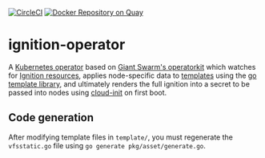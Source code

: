 [![CircleCI](https://circleci.com/gh/giantswarm/ignition-operator.svg?&style=shield)](https://circleci.com/gh/giantswarm/ignition-operator)
[![Docker Repository on Quay](https://quay.io/repository/giantswarm/ignition-operator/status "Docker Repository on Quay")](https://quay.io/repository/giantswarm/ignition-operator)

# ignition-operator

A [Kubernetes operator](https://kubernetes.io/docs/concepts/extend-kubernetes/operator/) based on
[Giant Swarm's operatorkit](https://github.com/giantswarm/operatorkit) which watches for
[Ignition resources](https://github.com/giantswarm/apiextensions/blob/cbcf4d4b80bf897536a4070b0689493d2780e143/pkg/apis/core/v1alpha1/ignition_types.go#L32),
applies node-specific data to [templates](https://github.com/giantswarm/ignition-operator/tree/master/template) using
the [go template library](https://golang.org/pkg/text/template/), and ultimately renders the full ignition into a secret
to be passed into nodes using [cloud-init](https://cloudinit.readthedocs.io/en/latest/) on first boot.

## Code generation

After modifying template files in `template/`, you must regenerate the `vfsstatic.go` file using `go generate pkg/asset/generate.go`.
